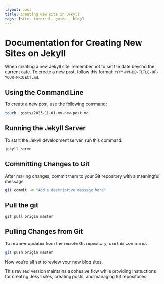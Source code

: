 ```yaml
---
layout: post
title: Creating New site in Jekyll
tags: [site, tutorial, guide , blog]
---
```


# Documentation for Creating New Sites on Jekyll

When creating a new Jekyll site, remember not to set the date beyond the current date. To create a new post, follow this format: `YYYY-MM-DD-TITLE-OF-YOUR-PROJECT.md`.

## Using the Command Line

To create a new post, use the following command:

```bash
touch _posts/2023-11-01-my-new-post.md
```
## Running the Jekyll Server

To start the Jekyll development server, run this command:

```bash
jekyll serve
```
## Committing Changes to Git

After making changes, commit them to your Git repository with a meaningful message:

```bash
git commit -m "Add a descriptive message here"
```
## Pull the git 
```python
git pull origin master 
```
## Pulling Changes from Git

To retrieve updates from the remote Git repository, use this command:

```bash
git push origin master 
```
Now you're all set to review your new blog sites.

This revised version maintains a cohesive flow while providing instructions for creating Jekyll sites, creating posts, and managing Git repositories.
